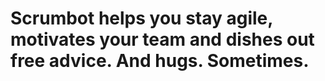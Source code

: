 # Scrumbot helps you stay agile, motivates your team and dishes out free advice. And hugs. Sometimes.
